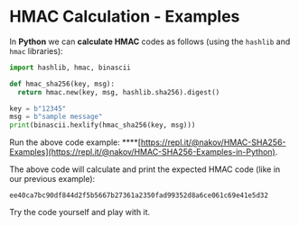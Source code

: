 # HMAC Calculation - Examples

In **Python** we can **calculate HMAC** codes as follows (using the `hashlib` and `hmac` libraries):

```python
import hashlib, hmac, binascii

def hmac_sha256(key, msg):
  return hmac.new(key, msg, hashlib.sha256).digest()

key = b"12345"
msg = b"sample message"
print(binascii.hexlify(hmac_sha256(key, msg)))
```

Run the above code example: \*\*\*\*[https://repl.it/@nakov/HMAC-SHA256-Examples](https://repl.it/@nakov/HMAC-SHA256-Examples-in-Python).

The above code will calculate and print the expected HMAC code (like in our previous example):

```
ee40ca7bc90df844d2f5b5667b27361a2350fad99352d8a6ce061c69e41e5d32
```

Try the code yourself and play with it.
